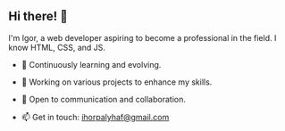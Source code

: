## Hi there! 👋 

I'm Igor, a web developer aspiring to become a professional in the field. I know HTML, CSS, and JS.

- 🌱 Continuously learning and evolving.

- 🔭 Working on various projects to enhance my skills.

- 💬 Open to communication and collaboration.

- 📫 Get in touch: ihorpalyhaf@gmail.com
